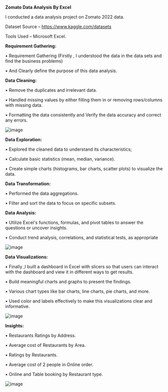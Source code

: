 **Zomato Data Analysis By Excel**


I conducted a data analysis project on Zomato 2022 data.


Dataset Source – https://www.kaggle.com/datasets


Tools Used – Microsoft Excel.

**Requirement Gathering:**

•	Requirement Gathering (Firstly , I understood the data in the data sets and find the business problems)

•	And Clearly define the purpose of this data analysis. 

**Data Cleaning:**

•	Remove the duplicates and irrelevant data.

•	Handled missing values by either filling them in or removing rows/columns with missing data.

•	Formatting the data consistently and Verify the data accuracy and correct any errors.

 ![image](https://github.com/jayasurya-98/Portfolio-Projects/assets/144047255/5f707dd4-845e-4cfa-93c3-39ca5b9f71dc)


**Data Exploration:**

•	Explored the cleaned data to understand its characteristics;

•	Calculate basic statistics (mean, median, variance).

•	Create simple charts (histograms, bar charts, scatter plots) to visualize the data. 


**Data Transformation:**

•	Performed the data aggregations.

•	Filter and sort the data to focus on specific subsets.

**Data Analysis:**

•	Utilize Excel's functions, formulas, and pivot tables to answer the questions or uncover insights.

•	Conduct trend analysis, correlations, and statistical tests, as appropriate

![image](https://github.com/jayasurya-98/Portfolio-Projects/assets/144047255/ab4fa8ef-008a-486f-a678-1dd543dc74f3)
 
**Data Visualizations:**

•	Finally ,I  built a dashboard in Excel with slicers so that users can interact with the dashboard and view it in different ways to get results.

•	Build meaningful charts and graphs to present the findings.

•	Various chart types like bar charts, line charts, pie charts, and more.

•	Used color and labels effectively to make this visualizations clear and informative.

 ![image](https://github.com/jayasurya-98/Portfolio-Projects/assets/144047255/53b960c8-5bce-423d-b0fe-56ea70f0c29e)


**Insights:**

•	Restaurants Ratings by Address.

•	Average cost of Restaurants by Area.

•	Ratings by Restaurants.

•	Average cost of 2 people in Online order.

•	Online and Table booking by Restaurant type.

![image](https://github.com/jayasurya-98/Portfolio-Projects/assets/144047255/72c374ea-4749-44d0-9569-7bc6323c5cf6)
